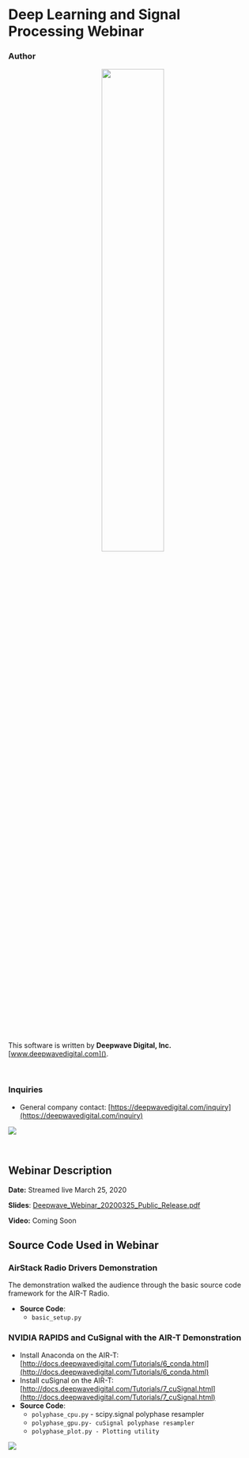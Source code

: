 # Deep Learning and Signal Processing Webinar

### Author
<p align="center">
<img src="http://www.deepwavedigital.net/logos/deepwave-logo-2-white.png" Width="50%" />
</p>

This software is written by **Deepwave Digital, Inc.** [www.deepwavedigital.com]().


&nbsp;
### Inquiries
  - General company contact: [https://deepwavedigital.com/inquiry](https://deepwavedigital.com/inquiry)

    

![](https://deepwavedigital.com/media/2020/cusignal_on_airt.gif)

<br>

## Webinar Description

**Date:** Streamed live March 25, 2020

**Slides**: [Deepwave_Webinar_20200325_Public_Release.pdf](https://deepwavedigital.com/presentations/2020/Deepwave_Webinar_20200325_Public_Release.pdf)

**Video:** Coming Soon



## Source Code Used in Webinar

### AirStack Radio Drivers Demonstration

The demonstration walked the audience through the basic source code framework for the AIR-T Radio.

* **Source Code**:
  * `basic_setup.py`

### NVIDIA RAPIDS and CuSignal with the AIR-T Demonstration

* Install Anaconda on the AIR-T: [http://docs.deepwavedigital.com/Tutorials/6_conda.html](http://docs.deepwavedigital.com/Tutorials/6_conda.html)
* Install cuSignal on the AIR-T: [http://docs.deepwavedigital.com/Tutorials/7_cuSignal.html](http://docs.deepwavedigital.com/Tutorials/7_cuSignal.html)
* **Source Code**:
  * `polyphase_cpu.py` - scipy.signal polyphase resampler
  * `polyphase_gpu.py- cuSignal polyphase resampler`
  * `polyphase_plot.py - Plotting utility`

![](https://deepwavedigital.com/media/2020/cpu_vs_gpu_diff.png)


